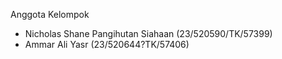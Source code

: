 Anggota Kelompok
- Nicholas Shane Pangihutan Siahaan (23/520590/TK/57399)
- Ammar Ali Yasr (23/520644?TK/57406)
